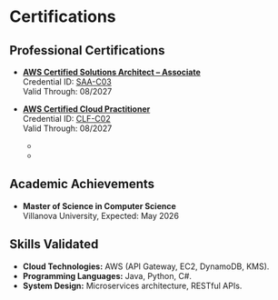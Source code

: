 # Certifications
## Professional Certifications
- **[AWS Certified Solutions Architect – Associate](./aws_certified_solutions_architect_associate_certificate.pdf)**  
  Credential ID: [SAA-C03](https://cp.certmetrics.com/amazon/en/public/verify/credential/7e5b2384cf90479184d5148fadf8e55e)  
  Valid Through: 08/2027

- **[AWS Certified Cloud Practitioner](./aws_certified_cloudpractitioner_certificate.pdf)**  
  Credential ID: [CLF-C02](https://cp.certmetrics.com/amazon/en/public/verify/credential/8d1f31c870fd4ae290325b3c19bbcbd1)  
  Valid Through: 08/2027

  - 
  - 


## Academic Achievements
- **Master of Science in Computer Science**  
  Villanova University, Expected: May 2026  

## Skills Validated
- **Cloud Technologies:** AWS (API Gateway, EC2, DynamoDB, KMS).
- **Programming Languages:** Java, Python, C#.
- **System Design:** Microservices architecture, RESTful APIs.
